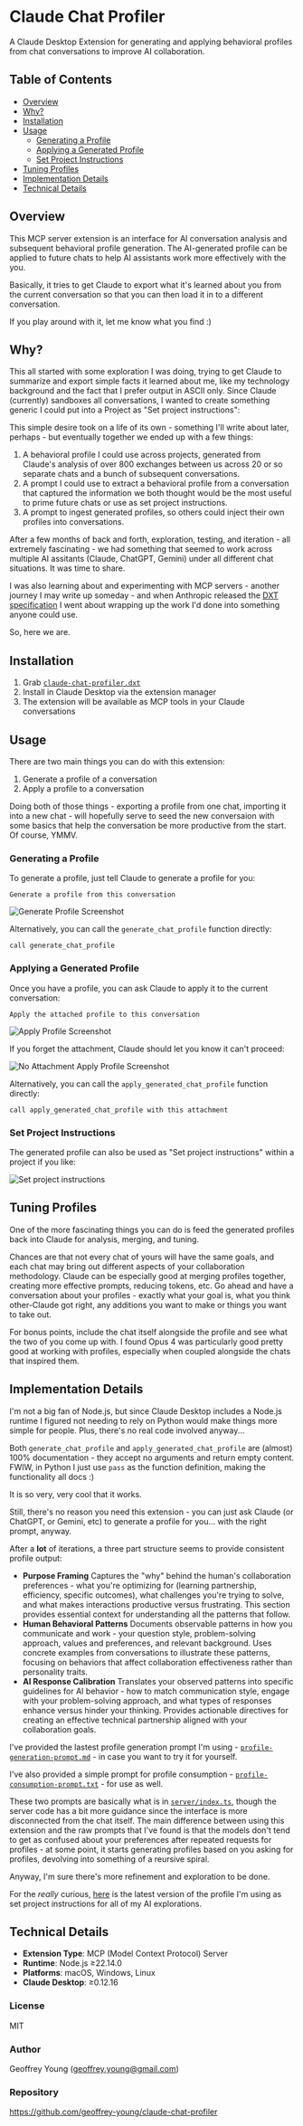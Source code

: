 # Claude Chat Profiler

A Claude Desktop Extension for generating and applying behavioral profiles from chat conversations to improve AI collaboration.

## Table of Contents

- [Overview](#overview)
- [Why?](#why)
- [Installation](#installation)
- [Usage](#usage)
  - [Generating a Profile](#generating-a-profile)
  - [Applying a Generated Profile](#applying-a-generated-profile)
  - [Set Project Instructions](#set-project-instructions)
- [Tuning Profiles](#tuning-profiles)
- [Implementation Details](#implementation-details)
- [Technical Details](#technical-details)

## Overview

This MCP server extension is an interface for AI conversation analysis and subsequent behavioral profile generation. The AI-generated profile can be applied to future chats to help AI assistants work more effectively with the you.

Basically, it tries to get Claude to export what it's learned about you from the current conversation so that you can then load it in to a different conversation.

If you play around with it, let me know what you find :)

## Why?

This all started with some exploration I was doing, trying to get Claude to summarize and export simple facts it learned about me, like my technology background and the fact that I prefer output in ASCII only.  Since Claude (currently) sandboxes all conversations, I wanted to create something generic I could put into a Project as "Set project instructions":

This simple desire took on a life of its own - something I'll write about later, perhaps - but eventually together we ended up with a few things:
1. A behavioral profile I could use across projects, generated from Claude's analysis of over 800 exchanges between us across 20 or so separate chats and a bunch of subsequent conversations.
2. A prompt I could use to extract a behavioral profile from a conversation that captured the information we both thought would be the most useful to prime future chats or use as set project instructions.
3. A prompt to ingest generated profiles, so others could inject their own profiles into conversations.

After a few months of back and forth, exploration, testing, and iteration - all extremely fascinating - we had something that seemed to work across multiple AI assitants (Claude, ChatGPT, Gemini) under all different chat situations.  It was time to share.

I was also learning about and experimenting with MCP servers - another journey I may write up someday - and when Anthropic released the [DXT specification](https://github.com/anthropics/dxt) I went about wrapping up the work I'd done into something anyone could use.

So, here we are.

## Installation

1. Grab [`claude-chat-profiler.dxt`](https://github.com/geoffrey-young/claude-chat-profiler/claude-chat-profiler.dxt)
2. Install in Claude Desktop via the extension manager
3. The extension will be available as MCP tools in your Claude conversations

## Usage

There are two main things you can do with this extension:

1. Generate a profile of a conversation
2. Apply a profile to a conversation

Doing both of those things - exporting a profile from one chat, importing it into a new chat - will hopefully serve to seed the new conversaion with some basics that help the conversation be more productive from the start.  Of course, YMMV.

### Generating a Profile

To generate a profile, just tell Claude to generate a profile for you:

```shell
Generate a profile from this conversation
```

![Generate Profile Screenshot](assets/screenshot-generate-50p.png)
  
Alternatively, you can call the `generate_chat_profile` function directly:

```shell
call generate_chat_profile
```

### Applying a Generated Profile

Once you have a profile, you can ask Claude to apply it to the current conversation:

```
Apply the attached profile to this conversation
```

![Apply Profile Screenshot](assets/screenshot-apply-50p.png)

If you forget the attachment, Claude should let you know it can't proceed:

![No Attachment Apply Profile Screenshot](assets/screenshot-apply-with-no-attachment-50p.png)

Alternatively, you can call the `apply_generated_chat_profile` function directly:

```shell
call apply_generated_chat_profile with this attachment
```

### Set Project Instructions

The generated profile can also be used as "Set project instructions" within a project if you like:

![Set project instructions](assets/screenshot-set-project-instructions-50p.png)


## Tuning Profiles

One of the more fascinating things you can do is feed the generated profiles back into Claude for analysis, merging, and tuning.

Chances are that not every chat of yours will have the same goals, and each chat may bring out different aspects of your collaboration methodology.  Claude can be especially good at merging profiles together, creating more effective prompts, reducing tokens, etc.  Go ahead and have a conversation about your profiles - exactly what your goal is, what you think other-Claude got right, any additions you want to make or things you want to take out. 

For bonus points, include the chat itself alongside the profile and see what the two of you come up with.  I found Opus 4 was particularly good pretty good at working with profiles, especially when coupled alongside the chats that inspired them.

## Implementation Details

I'm not a big fan of Node.js, but since Claude Desktop includes a Node.js runtime I figured not needing to rely on Python would make things more simple for people.  Plus, there's no real code involved anyway...

Both `generate_chat_profile` and `apply_generated_chat_profile` are (almost) 100% documentation - they accept no arguments and return empty content.  FWIW, in Python I just use `pass` as the function definition, making the functionality all docs :) 

It is so very, very cool that it works.

Still, there's no reason you need this extension - you can just ask Claude (or ChatGPT, or Gemini, etc) to generate a profile for you... with the right prompt, anyway.

After a **lot** of iterations, a three part structure seems to provide consistent profile output:

- **Purpose Framing** Captures the "why" behind the human's collaboration preferences - what you're optimizing for (learning partnership, efficiency, specific outcomes), what challenges you're trying to solve, and what makes interactions productive versus frustrating. This section provides essential context for understanding all the patterns that follow.
- **Human Behavioral Patterns** Documents observable patterns in how you communicate and work - your question style, problem-solving approach, values and preferences, and relevant background. Uses concrete examples from conversations to illustrate these patterns, focusing on behaviors that affect collaboration effectiveness rather than personality traits.
- **AI Response Calibration** Translates your observed patterns into specific guidelines for AI behavior - how to match communication style, engage with your  problem-solving approach, and what types of responses enhance versus hinder your thinking. Provides actionable directives for creating an effective technical partnership aligned with your collaboration goals.

I've provided the lastest profile generation prompt I'm using - [`profile-generation-prompt.md`](assets/profile-generation-prompt.md) - in case you want to try it for yourself.

I've also provided a simple prompt for profile consumption - [`profile-consumption-prompt.txt`](assetsprofile-consumption-prompt.txt) - for use as well.

These two prompts are basically what is in [`server/index.ts`](server/index.ts), though the server code has a bit more guidance since the interface is more disconnected from the chat itself.  The main difference between using this extension and the raw prompts that I've found is that the models don't tend to get as confused about your preferences after repeated requests for profiles - at some point, it starts generating profiles based on you asking for profiles, devolving into something of a reursive spiral.

Anyway, I'm sure there's more refinement and exploration to be done.

For the *really* curious, [here](assets/geoffs-set_project_instructions.md) is the latest version of the profile I'm using as set project instructions for all of my AI explorations.

## Technical Details

- **Extension Type**: MCP (Model Context Protocol) Server
- **Runtime**: Node.js ≥22.14.0
- **Platforms**: macOS, Windows, Linux
- **Claude Desktop**: ≥0.12.16

### License

MIT

### Author

Geoffrey Young (geoffrey.young@gmail.com)

### Repository

https://github.com/geoffrey-young/claude-chat-profiler
